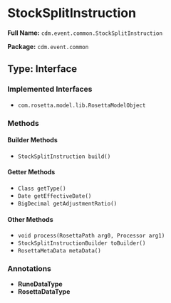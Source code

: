# StockSplitInstruction

**Full Name:** `cdm.event.common.StockSplitInstruction`

**Package:** `cdm.event.common`

## Type: Interface

### Implemented Interfaces

- `com.rosetta.model.lib.RosettaModelObject`

### Methods

#### Builder Methods

- `StockSplitInstruction build()`

#### Getter Methods

- `Class getType()`
- `Date getEffectiveDate()`
- `BigDecimal getAdjustmentRatio()`

#### Other Methods

- `void process(RosettaPath arg0, Processor arg1)`
- `StockSplitInstructionBuilder toBuilder()`
- `RosettaMetaData metaData()`

### Annotations

- **RuneDataType**
- **RosettaDataType**

